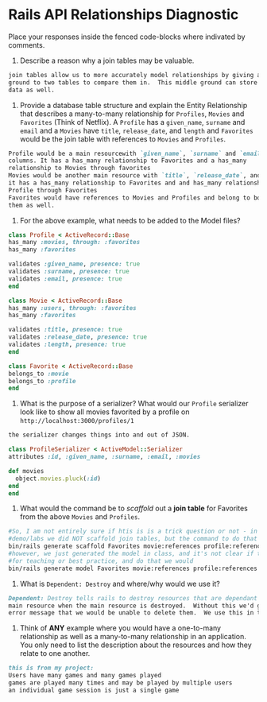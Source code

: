 # Rails API Relationships Diagnostic

Place your responses inside the fenced code-blocks where indivated by comments.

1.  Describe a reason why a join tables may be valuable.

  ```md
join tables allow us to more accurately model relationships by giving a middle
ground to two tables to compare them in.  This middle ground can store extra
data as well.
  ```

1.  Provide a database table structure and explain the Entity Relationship that
  describes a many-to-many relationship for `Profiles`, `Movies` and `Favorites`
  (Think of Netflix). A `Profile` has a `given_name`, `surname` and `email` and a
  `Movies` have `title`, `release_date`, and `length` and `Favorites` would be the
  join table with references to `Movies` and `Profiles`.

  ```md
  Profile would be a main resourcewith `given_name`, `surname` and `email` as
  columns. It has a has_many relationship to Favorites and a has_many
  relationship to Movies through favorites
  Movies would be another main resource with `title`, `release_date`, and `length`.
  it has a has_many relationship to Favorites and and has_many relationship to
  Profile through Favorites
  Favorites would have references to Movies and Profiles and belong to both of
  them as well.
  ```

1.  For the above example, what needs to be added to the Model files?

  ```rb
  class Profile < ActiveRecord::Base
  has_many :movies, through: :favorites
  has_many :favorites

  validates :given_name, presence: true
  validates :surname, presence: true
  validates :email, presence: true
  end
  ```

  ```rb
  class Movie < ActiveRecord::Base
  has_many :users, through: :favorites
  has_many :favorites

  validates :title, presence: true
  validates :release_date, presence: true
  validates :length, presence: true
  end
  ```

  ```rb
  class Favorite < ActiveRecord::Base
  belongs_to :movie
  belongs_to :profile
  end
  ```

1.  What is the purpose of a serializer? What would our `Profile` serializer look
like to show all movies favorited by a profile on
`http://localhost:3000/profiles/1`

  ```md
  the serializer changes things into and out of JSON.
  ```

  ```rb
  class ProfileSerializer < ActiveModel::Serializer
  attributes :id, :given_name, :surname, :email, :movies

  def movies
    object.movies.pluck(:id)
  end
  end
  ```

1.  What would the command be to _scaffold_ out a **join table** for Favorites from
the above `Movies` and `Profiles`.

  ```sh
  #So, I am not entirely sure if htis is is a trick question or not - in our
  #demo/labs we did NOT scaffold join tables, but the command to do that would be
  bin/rails generate scaffold Favorites movie:references profile:references
  #however, we just generated the model in class, and it's not clear if that was
  #for teaching or best practice, and do that we would
  bin/rails generate model Favorites movie:references profile:references
  ```

1.  What is `Dependent: Destroy` and where/why would we use it?

  ```md
  Dependent: Destroy tells rails to destroy resources that are dependant on the
  main resource when the main resource is destroyed.  Without this we'd get an
  error message that we would be unable to delete them.  We use this in the model.
  ```

1.  Think of **ANY** example where you would have a one-to-many relationship as well
as a many-to-many relationship in an application. You only need to list the
description about the resources and how they relate to one another.

  ```md
  this is from my project:
  Users have many games and many games played
  games are played many times and may be played by multiple users
  an individual game session is just a single game
  ```
